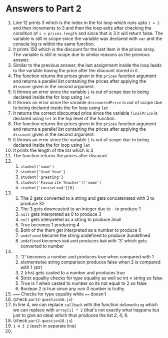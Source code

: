 # Answers to Part 2
1. Line 12 prints 3 which is the index in the for loop which runs upto `i = 2` and then increments to 3 and then the loop exits after checking the condition of `i < prices.length` and since that is 3 it will return false. The variable is still in scope since the variable was declared with `var` and the console log is within the same function.
2. It prints 150 which is the discount for the last item in the prices array. The variable is still in scope due to similar reasons as the previous answer.
3. Similar to the previous answer, the last assignment inside the loop leads to the variable having the price after the discount stored in it.
4. The function returns the prices given in the `prices` function argument and returns a parallel list containing the prices after applying the `discount` given in the second argument.
5. It throws an error since the variable `i` is out of scope due to being declared inside the for loop using `let`
6. It throws an error since the variable `discountedPrice` is out of scope due to being declared inside the for loop using `let`
7. It returns the correct discounted price since the variable `finalPrice` is declared using `let` in the top level of the function.
8. The function returns the prices given in the `prices` function argument and returns a parallel list containing the prices after applying the `discount` given in the second argument.
9. It throws an error since the variable `i` is out of scope due to being declared inside the for loop using `let`
10. It prints the length of the list which is 3
11. The function returns the prices after discount
12. 
    1. `student['name']`
	2. `student['Grad Year']`
	3. `student['greeting']`
	4. `student['Favourite Teacher']['name']`
	5. `student['courseLoad'][0]`
13. 
    1. The 2 gets converted to a string and gets concatenated with 3 to produce 32
    2. The 3 gets downcasted to an integer due to - to produce 1
    3. `null` gets interpreted as 0 to produce 3
    4. `null` gets interpreted as a string to produce 3null
    5. True becomes 1 producing 4
    6. Both of the them get interpreted as a number to produce 0
    7. `undefined` become the string undefined to produce 3undefined
    8. `undefined` becomes `NaN` and produces `NaN` with '3' which gets converted to number
14. 
    1. '2' becomes a number and produces true when compared with 1
    2. elementwise string comparison produces false when 2 is compared with 1 (str)
    3. 2 (rhs) gets casted to a number and produces true
    4. Strict equality checks for type equality as well so int ≠ string so false
    5. True is 1 when casted to number so its not equal to 2 so false
    6. Boolean 2 is true since any non 0 number is truthy
15. `===` Checks for type equality while `==` doesn't
16. (check `part2-question16.js`)
17. In line 4, we can replace `callback` with the function `doSomething` which we can replace with `array[i] * 2` (that's not exactly what happens but just to give an idea) which thus produces the list 2, 4, 6.
18. (check `part2-question18.js`)
19. `1 4 3 2` (each in separate line)
20. 